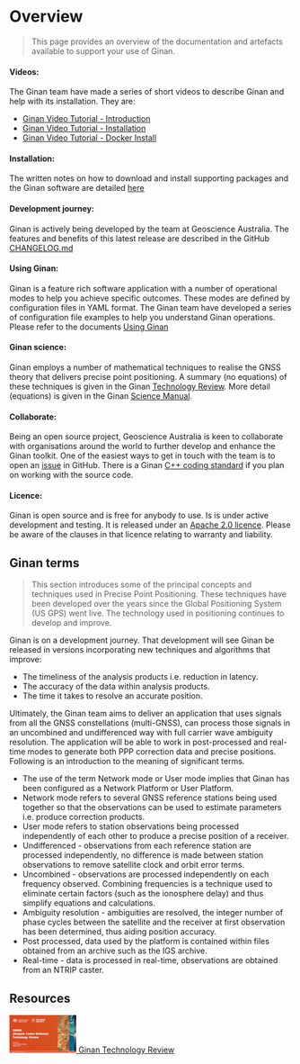  

# Overview

> This page provides an overview of the documentation and artefacts available to support your use of Ginan.

#### Videos: 
The Ginan team have made a series of short videos to describe Ginan and help with its installation. They are:

* [Ginan Video Tutorial - Introduction](https://www.youtube.com/watch?v=oP_vk5sci1k&list=PL0jP_ahe-BFnChGLpQmXYpHNFiRze4DZR&index=2)
* [Ginan Video Tutorial - Installation](https://www.youtube.com/watch?v=FAi2fg-7tbs&list=PL0jP_ahe-BFnChGLpQmXYpHNFiRze4DZR&index=2)
* [Ginan Video Tutorial - Docker Install](https://www.youtube.com/watch?v=uW1DcIbZk1g&list=PL0jP_ahe-BFnChGLpQmXYpHNFiRze4DZR&index=3)

#### Installation: 
The written notes on how to download and install supporting packages and the Ginan software are detailed [here](page.html?c=on&p=install.index)

#### Development journey: 
Ginan is actively being developed by the team at Geoscience Australia. The features and benefits of this latest release are described in the GitHub [CHANGELOG.md](https://github.com/GeoscienceAustralia/ginan/blob/main/CHANGELOG.md)

#### Using Ginan: 
Ginan is a feature rich software application with a number of operational modes to help you achieve specific outcomes. These modes are defined by configuration files in YAML format. The Ginan team have developed a series of configuration file examples to help you understand Ginan operations. Please refer to the documents [Using Ginan](page.html?c=on&p=ginanUsage.index) 

#### Ginan science: 
Ginan employs a number of mathematical techniques to realise the GNSS theory that delivers precise point positioning. A summary (no equations) of these techniques is given in the Ginan [Technology Review](resources/GinanTechnology20220318v01.pdf). More detail (equations) is given in the Ginan [Science Manual](page.html?c=on&p=science.index).

#### Collaborate: 
Being an open source project, Geoscience Australia is keen to collaborate with organisations around the world to further develop and enhance the Ginan toolkit. One of the easiest ways to get in touch with the team is to open an [issue](https://github.com/GeoscienceAustralia/ginan/issues) in GitHub. There is a Ginan [C++ coding standard](page.html?c=on&p=codingStandard.md) if you plan on working with the source code.

#### Licence: 
Ginan is open source and is free for anybody to use. Is is under active development and testing. It is released under an [Apache 2.0 licence](https://www.apache.org/licenses/LICENSE-2.0). Please be aware of the clauses in that licence relating to warranty and liability.

## Ginan terms

> This section introduces some of the principal concepts and techniques used in Precise Point Positioning. These techniques have been developed over the years since the Global Positioning System (US GPS) went live. The technology used in positioning continues to develop and improve.

Ginan is on a development journey. That development will see Ginan be released in versions incorporating new techniques and algorithms that improve:

* The timeliness of the analysis products i.e. reduction in latency.
* The accuracy of the data within analysis products.
* The time it takes to resolve an accurate position.

Ultimately, the Ginan team aims to deliver an application that uses signals from all the GNSS constellations (multi-GNSS), can process those signals in an uncombined and undifferenced way with full carrier wave ambiguity resolution. The application will be able to work in post-processed and real-time modes to generate both PPP correction data and precise positions. Following is an introduction to the meaning of significant terms.

* The use of the term Network mode or User mode implies that Ginan has been configured as a Network Platform or User Platform.
* Network mode refers to several GNSS reference stations being used together so that the observations can be used to estimate parameters i.e. produce correction products.
* User mode refers to station observations being processed independently of each other to produce a precise position of a receiver.
* Undifferenced - observations from each reference station are processed independently, no difference is made between station observations to remove satellite clock and orbit error terms.
* Uncombined - observations are processed independently on each frequency observed. Combining frequencies is a technique used to eliminate certain factors (such as the ionosphere delay) and thus simplify equations and calculations.
* Ambiguity resolution - ambiguities are resolved, the integer number of phase cycles between the satellite and the receiver at first observation has been determined, thus aiding position accuracy.
* Post processed, data used by the platform is contained within files obtained from an archive such as the IGS archive.
* Real-time - data is processed in real-time, observations are obtained from an NTRIP caster.

## Resources

[![](images/GinanTechnologyFrontSlide20210902v01.png) Ginan Technology Review](resources/GinanTechnology20220318v01.pdf)